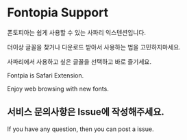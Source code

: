 # Fontopia Support

폰토피아는 쉽게 사용할 수 있는 사파리 익스텐션입니다.

더이상 글꼴을 찾거나 다운로드 받아서 사용하는 법을 고민하지마세요.

사파리에서 사용하고 싶은 글꼴을 선택하고 바로 즐기세요.

Fontpia is Safari Extension.

Enjoy web browsing with new fonts.

## 서비스 문의사항은 Issue에 작성해주세요.

If you have any question, then you can post a issue.
